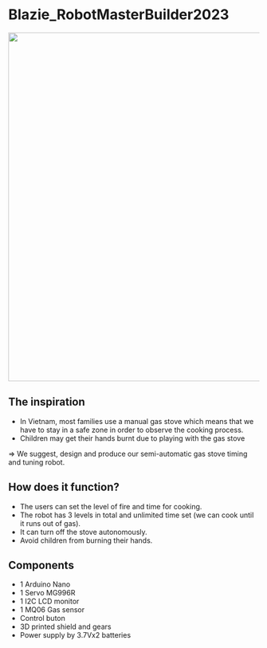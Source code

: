 # Blazie_RobotMasterBuilder2023
<p align="center">
  <img width="700" src="https://user-images.githubusercontent.com/100553554/227241948-2b618a6f-fbd2-42ce-90c2-85408be96cdd.png">
</p>

## The inspiration
- In Vietnam, most families use a manual gas stove which means that we have to stay in a safe zone in order to observe the cooking process.
- Children may get their hands burnt due to playing with the gas stove

=> We suggest, design and produce our semi-automatic gas stove timing and tuning robot.

## How does it function?
- The users can set the level of fire and time for cooking.
- The robot has 3 levels in total and unlimited time set (we can cook until it runs out of gas).
- It can turn off the stove autonomously.
- Avoid children from burning their hands.

## Components
- 1 Arduino Nano
- 1 Servo MG996R
- 1 I2C LCD monitor
- 1 MQ06 Gas sensor
- Control buton
- 3D printed shield and gears
- Power supply by 3.7Vx2 batteries

